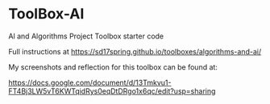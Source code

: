 # ToolBox-AI
Al and Algorithms Project Toolbox starter code

Full instructions at https://sd17spring.github.io/toolboxes/algorithms-and-ai/ 

My screenshots and reflection for this toolbox can be found at:

https://docs.google.com/document/d/13Tmkvu1-FT4Bj3LW5vT6KWTqidRys0eqDtDRgo1x6qc/edit?usp=sharing

